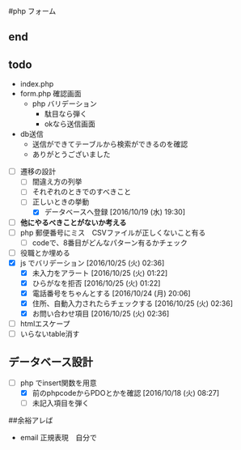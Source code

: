 #php フォーム

## end

## todo
- index.php
- form.php 確認画面
  - php バリデーション
    - 駄目なら弾く
    - okなら送信画面
- db送信
  - 送信ができてテーブルから検索ができるのを確認
  - ありがとうございました

- [ ] 遷移の設計
  - [ ] 間違え方の列挙
  - [ ] それぞれのときでのすべきこと
  - [ ] 正しいときの挙動
    - [x] データベースへ登録 [2016/10/19 (水) 19:30]
- [ ] **他にやるべきことがないか考える**
- [ ] php 郵便番号にミス　CSVファイルが正しくないこと有る
  - [ ] codeで、8番目がどんなパターン有るかチェック
- [ ] 役職とか埋める
- [x] js でバリデーション [2016/10/25 (火) 02:36]
  - [x] 未入力をアラート [2016/10/25 (火) 01:22]
  - [x] ひらがなを拒否 [2016/10/25 (火) 01:22]
  - [x] 電話番号をちゃんとする [2016/10/24 (月) 20:06]
  - [x] 住所、自動入力されたらチェックする [2016/10/25 (火) 02:36]
  - [x] お問い合わせ項目 [2016/10/25 (火) 02:36]
- [ ] htmlエスケープ
- [ ] いらないtable消す

## データベース設計
- [ ] php でinsert関数を用意
  - [x] 前のphpcodeからPDOとかを確認 [2016/10/18 (火) 08:27]
  - [ ] 未記入項目を弾く

##余裕アレば
- email 正規表現　自分で
